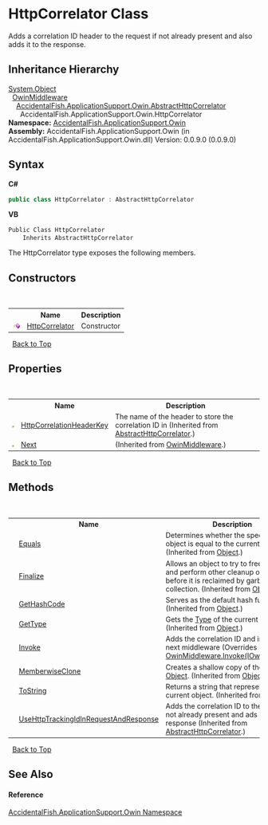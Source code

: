# HttpCorrelator Class
 

Adds a correlation ID header to the request if not already present and also adds it to the response.


## Inheritance Hierarchy
<a href="http://msdn2.microsoft.com/en-us/library/e5kfa45b" target="_blank">System.Object</a><br />&nbsp;&nbsp;<a href="http://msdn2.microsoft.com/en-us/library/dn253760" target="_blank">OwinMiddleware</a><br />&nbsp;&nbsp;&nbsp;&nbsp;<a href="f8cfbdab-39c0-c420-b201-3130f47b061d">AccidentalFish.ApplicationSupport.Owin.AbstractHttpCorrelator</a><br />&nbsp;&nbsp;&nbsp;&nbsp;&nbsp;&nbsp;AccidentalFish.ApplicationSupport.Owin.HttpCorrelator<br />
**Namespace:**&nbsp;<a href="ca0f21c8-cb45-80fc-2327-cea660751f78">AccidentalFish.ApplicationSupport.Owin</a><br />**Assembly:**&nbsp;AccidentalFish.ApplicationSupport.Owin (in AccidentalFish.ApplicationSupport.Owin.dll) Version: 0.0.9.0 (0.0.9.0)

## Syntax

**C#**<br />
``` C#
public class HttpCorrelator : AbstractHttpCorrelator
```

**VB**<br />
``` VB
Public Class HttpCorrelator
	Inherits AbstractHttpCorrelator
```

The HttpCorrelator type exposes the following members.


## Constructors
&nbsp;<table><tr><th></th><th>Name</th><th>Description</th></tr><tr><td>![Public method](media/pubmethod.gif "Public method")</td><td><a href="b20a39a7-c73e-a850-9770-d2b6b04168cb">HttpCorrelator</a></td><td>
Constructor</td></tr></table>&nbsp;
<a href="#httpcorrelator-class">Back to Top</a>

## Properties
&nbsp;<table><tr><th></th><th>Name</th><th>Description</th></tr><tr><td>![Protected property](media/protproperty.gif "Protected property")</td><td><a href="eeadc9d6-5708-6779-ff7b-63af51d10052">HttpCorrelationHeaderKey</a></td><td>
The name of the header to store the correlation ID in
 (Inherited from <a href="f8cfbdab-39c0-c420-b201-3130f47b061d">AbstractHttpCorrelator</a>.)</td></tr><tr><td>![Protected property](media/protproperty.gif "Protected property")</td><td><a href="http://msdn2.microsoft.com/en-us/library/dn300366" target="_blank">Next</a></td><td> (Inherited from <a href="http://msdn2.microsoft.com/en-us/library/dn253760" target="_blank">OwinMiddleware</a>.)</td></tr></table>&nbsp;
<a href="#httpcorrelator-class">Back to Top</a>

## Methods
&nbsp;<table><tr><th></th><th>Name</th><th>Description</th></tr><tr><td>![Public method](media/pubmethod.gif "Public method")</td><td><a href="http://msdn2.microsoft.com/en-us/library/bsc2ak47" target="_blank">Equals</a></td><td>
Determines whether the specified object is equal to the current object.
 (Inherited from <a href="http://msdn2.microsoft.com/en-us/library/e5kfa45b" target="_blank">Object</a>.)</td></tr><tr><td>![Protected method](media/protmethod.gif "Protected method")</td><td><a href="http://msdn2.microsoft.com/en-us/library/4k87zsw7" target="_blank">Finalize</a></td><td>
Allows an object to try to free resources and perform other cleanup operations before it is reclaimed by garbage collection.
 (Inherited from <a href="http://msdn2.microsoft.com/en-us/library/e5kfa45b" target="_blank">Object</a>.)</td></tr><tr><td>![Public method](media/pubmethod.gif "Public method")</td><td><a href="http://msdn2.microsoft.com/en-us/library/zdee4b3y" target="_blank">GetHashCode</a></td><td>
Serves as the default hash function.
 (Inherited from <a href="http://msdn2.microsoft.com/en-us/library/e5kfa45b" target="_blank">Object</a>.)</td></tr><tr><td>![Public method](media/pubmethod.gif "Public method")</td><td><a href="http://msdn2.microsoft.com/en-us/library/dfwy45w9" target="_blank">GetType</a></td><td>
Gets the <a href="http://msdn2.microsoft.com/en-us/library/42892f65" target="_blank">Type</a> of the current instance.
 (Inherited from <a href="http://msdn2.microsoft.com/en-us/library/e5kfa45b" target="_blank">Object</a>.)</td></tr><tr><td>![Public method](media/pubmethod.gif "Public method")</td><td><a href="dac070f0-e78d-235a-524d-b6e0ff896cb1">Invoke</a></td><td>
Adds the correlation ID and invokes the next middleware
 (Overrides <a href="http://msdn2.microsoft.com/en-us/library/dn270632" target="_blank">OwinMiddleware.Invoke(IOwinContext)</a>.)</td></tr><tr><td>![Protected method](media/protmethod.gif "Protected method")</td><td><a href="http://msdn2.microsoft.com/en-us/library/57ctke0a" target="_blank">MemberwiseClone</a></td><td>
Creates a shallow copy of the current <a href="http://msdn2.microsoft.com/en-us/library/e5kfa45b" target="_blank">Object</a>.
 (Inherited from <a href="http://msdn2.microsoft.com/en-us/library/e5kfa45b" target="_blank">Object</a>.)</td></tr><tr><td>![Public method](media/pubmethod.gif "Public method")</td><td><a href="http://msdn2.microsoft.com/en-us/library/7bxwbwt2" target="_blank">ToString</a></td><td>
Returns a string that represents the current object.
 (Inherited from <a href="http://msdn2.microsoft.com/en-us/library/e5kfa45b" target="_blank">Object</a>.)</td></tr><tr><td>![Protected method](media/protmethod.gif "Protected method")</td><td><a href="8bb898e6-be91-4db6-dd38-e63b328dff65">UseHttpTrackingIdInRequestAndResponse</a></td><td>
Adds the correlation ID to the request if not already present and ads it to the response
 (Inherited from <a href="f8cfbdab-39c0-c420-b201-3130f47b061d">AbstractHttpCorrelator</a>.)</td></tr></table>&nbsp;
<a href="#httpcorrelator-class">Back to Top</a>

## See Also


#### Reference
<a href="ca0f21c8-cb45-80fc-2327-cea660751f78">AccidentalFish.ApplicationSupport.Owin Namespace</a><br />